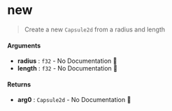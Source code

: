# new

>  Create a new `Capsule2d` from a radius and length

#### Arguments

- **radius** : `f32` \- No Documentation 🚧
- **length** : `f32` \- No Documentation 🚧

#### Returns

- **arg0** : `Capsule2d` \- No Documentation 🚧